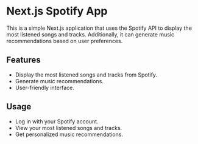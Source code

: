 # Next.js Spotify App

This is a simple Next.js application that uses the Spotify API to display the most listened songs and tracks. Additionally, it can generate music recommendations based on user preferences.

## Features

- Display the most listened songs and tracks from Spotify.
- Generate music recommendations.
- User-friendly interface.

## Usage

- Log in with your Spotify account.
- View your most listened songs and tracks.
- Get personalized music recommendations.
